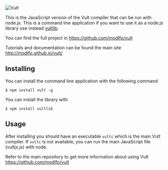 ![Vult](http://modlfo.github.io/vult/images/VultH.png?raw=true "Vult")

This is the JavaScript version of the Vult compiler that can be run with node.js. This is a command line application if you want to use it as a node.js library use instead [vultlib](https://www.npmjs.com/package/vultlib).

You can find the full project in https://github.com/modlfo/vult

Tutorials and documentation can be found the main site http://modlfo.github.io/vult/

## Installing

You can install the command line application with the following command

```
$ npm install vult -g
```

You can install the library with

```
$ npm install vultlib
```

## Usage

After installing you should have an executable `vultc` which is the main Vult compiler. If `vultc` is not available, you can run the main JavaScript file (vultjs.js) with node.

Refer to the main repository to get more information about using Vult https://github.com/modlfo/vult
